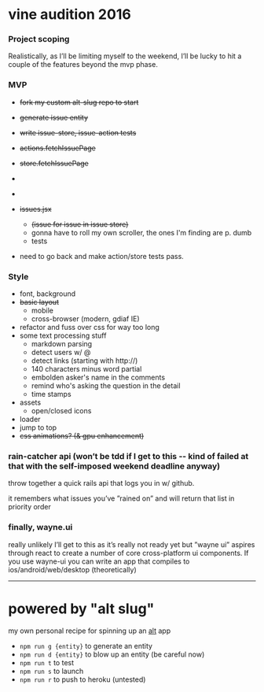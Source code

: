 # vine audition 2016

### Project scoping

Realistically, as I’ll be limiting myself to the weekend, I’ll be lucky to hit a couple of the features beyond the mvp phase.

### MVP

* ~~fork my custom alt-slug repo to start~~
* ~~generate issue entity~~
* ~~write issue-store, issue-action tests~~
* ~~actions.fetchIssuePage~~
* ~~store.fetchIssuePage~~


* ~~~write issue entity~~~

* ~~~write tests for ajax-helper~~~

* ~~issues.jsx~~
  * ~~(issue for issue in issue store)~~
  * gonna have to roll my own scroller, the ones I'm finding are p. dumb
  * tests

* need to go back and make action/store tests pass.

### Style
  * font, background
  * ~~basic layout~~
    * mobile
    * cross-browser (modern, gdiaf IE)
  * refactor and fuss over css for way too long
  * some text processing stuff
    * markdown parsing
    * detect users w/ @
    * detect links (starting with http://)
    * 140 characters minus word partial
    * embolden asker's name in the comments
    * remind who's asking the question in the detail
    * time stamps
  * assets
    * open/closed icons
  * loader
  * jump to top
  * ~~css animations? (& gpu enhancement)~~

### rain-catcher api (won’t be tdd if I get to this -- kind of failed at that with the self-imposed weekend deadline anyway)

throw together a quick rails api that logs you in w/ github.

it remembers what issues you’ve ”rained on” and will return that list in priority order

### finally, wayne.ui

really unlikely I’ll get to this as it’s really not ready yet but ”wayne ui” aspires through react to create a number of core cross-platform ui components. If you use wayne-ui you can write an app that compiles to ios/android/web/desktop (theoretically)

<hr>

# powered by "alt slug"

my own personal recipe for spinning up an [alt](http://alt.js.org) app

* <code>npm run g {entity}</code> to generate an entity
* <code>npm run d {entity}</code> to blow up an entity (be careful now)
* <code>npm run t</code> to test
* <code>npm run s</code> to launch
* <code>npm run r</code> to push to heroku (untested)
